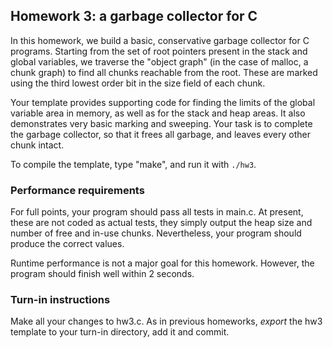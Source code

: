 <div id="patternMainContents"><div class="twikiContentHeader"></div><div class="patternContent"><div class="patternTopic"> <h2><a name="Homework_3_a_garbage_collector_f"></a> Homework 3: a garbage collector for C </h2>
<p>
In this homework, we build a basic, conservative garbage collector for C programs. Starting from the set of root pointers present in the stack and global variables, we traverse the "object graph" (in the case of malloc, a chunk graph) to find all chunks reachable from the root. These are marked using the third lowest order bit in the size field of each chunk.
</p><p>
Your template provides supporting code for finding the limits of the global variable area in memory, as well as for the stack and heap areas. It also demonstrates very basic marking and sweeping. Your task is to complete the garbage collector, so that it frees all garbage, and leaves every other chunk intact.
</p><p>
To compile the template, type "make", and run it with <code>./hw3</code>.
</p><p>
</p><h3><a name="Performance_requirements"></a> Performance requirements </h3>
<p>
For full points, your program should pass all tests in main.c. At present, these are not coded as actual tests, they simply output the heap size and number of free and in-use chunks. Nevertheless, your program should produce the correct values.
</p><p>
Runtime performance is not a major goal for this homework. However, the program should finish well within 2 seconds.
</p><p>
</p><h3><a name="Turn_in_instructions"></a> Turn-in instructions </h3>
<p>
Make all your changes to hw3.c. As in previous homeworks, <em>export</em> the hw3 template to your turn-in directory, add it and commit. </p></div><!-- /patternTopic-->
<div class="twikiContentFooter"></div></div><!-- /patternContent-->
<a name="topic-actions"></a><div class="patternTopicActions"><div class="patternTopicAction"><span class="patternActionButtons"></span></div><!--/patternTopicAction--></div><!--/patternTopicActions-->
</div>